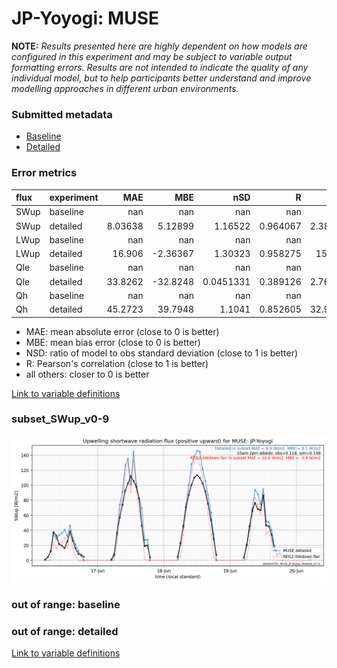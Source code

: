 # JP-Yoyogi: MUSE

**NOTE:** *Results presented here are highly dependent on how models are configured in this experiment and may be subject to variable output formatting errors. Results are not intended to indicate the quality of any individual model, but to help participants better understand and improve modelling approaches in different urban environments.*

### Submitted metadata

- [Baseline](MUSE_JP-Yoyogi_baseline_attrs.md)
- [Detailed](MUSE_JP-Yoyogi_detailed_attrs.md)

### Error metrics

| flux   | experiment   |       MAE |       MBE |         nSD |          R |       5th |    95th |     RMSE |      cRMSE |      AMBE |      1-nSD |         1-R |   nSkewness |   nKurtosis |    Overlap |
|:-------|:-------------|----------:|----------:|------------:|-----------:|----------:|--------:|---------:|-----------:|----------:|-----------:|------------:|------------:|------------:|-----------:|
| SWup   | baseline     | nan       | nan       | nan         | nan        | nan       | nan     | nan      | nan        | nan       | nan        | nan         | nan         |  nan        | nan        |
| SWup   | detailed     |   8.03638 |   5.12899 |   1.16522   |   0.964067 |   2.38133 |  17.741 |  12.2292 |   0.333225 |   5.12899 |   0.165221 |   0.0359333 |   0.0421219 |    0.151033 |   0.145498 |
| LWup   | baseline     | nan       | nan       | nan         | nan        | nan       | nan     | nan      | nan        | nan       | nan        | nan         | nan         |  nan        | nan        |
| LWup   | detailed     |  16.906   |  -2.36367 |   1.30323   |   0.958275 |  15.776   |  41.578 |  22.8158 |   0.448001 |   2.36367 |   0.303231 |   0.0417247 |   2.42654   |    1.86315  |   0.120607 |
| Qle    | baseline     | nan       | nan       | nan         | nan        | nan       | nan     | nan      | nan        | nan       | nan        | nan         | nan         |  nan        | nan        |
| Qle    | detailed     |  33.8262  | -32.8248  |   0.0451331 |   0.389126 |   2.76681 | 105.854 |  49.8452 |   0.983317 |  32.8248  |   0.954867 |   0.610874  |   0.151499  |    0.207163 |   0.824037 |
| Qh     | baseline     | nan       | nan       | nan         | nan        | nan       | nan     | nan      | nan        | nan       | nan        | nan         | nan         |  nan        | nan        |
| Qh     | detailed     |  45.2723  |  39.7948  |   1.1041    |   0.852605 |  32.9496  |  53.171 |  55.2342 |   0.579926 |  39.7948  |   0.104099 |   0.147395  |   0.111438  |    0.453679 |   0.391434 |

 - MAE: mean absolute error (close to 0 is better)
 - MBE: mean bias error (close to 0 is better)
 - NSD: ratio of model to obs standard deviation (close to 1 is better)
 - R: Pearson's correlation (close to 1 is better)
 - all others: closer to 0 is better

[Link to variable definitions](../modelattrs/variable_definitions.md)

### <a name="subset_swup_v0-9"></a>subset_SWup_v0-9
[![MUSE_JP-Yoyogi_subset_SWup_v0-9.png](MUSE_JP-Yoyogi_subset_SWup_v0-9.png)](MUSE_JP-Yoyogi_subset_SWup_v0-9.png)

### out of range: baseline


### out of range: detailed



[Link to variable definitions](../modelattrs/variable_definitions.md)

